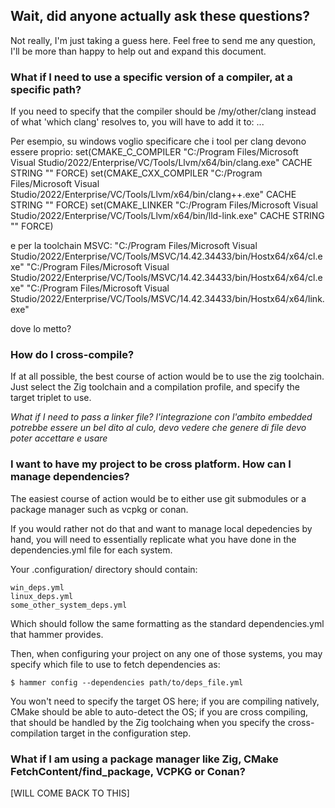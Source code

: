 ## Wait, did anyone actually ask these questions?
Not really, I'm just taking a guess here. Feel free to send me any question, I'll be more than happy to help out and expand this document.


### What if I need to use a specific version of a compiler, at a specific path?
If you need to specify that the compiler should be /my/other/clang instead of what 'which clang' resolves to,
you will have to add it to:
...

Per esempio, su windows voglio specificare che i tool per clang devono essere proprio:
set(CMAKE_C_COMPILER   "C:/Program Files/Microsoft Visual Studio/2022/Enterprise/VC/Tools/Llvm/x64/bin/clang.exe"    CACHE STRING "" FORCE)
set(CMAKE_CXX_COMPILER "C:/Program Files/Microsoft Visual Studio/2022/Enterprise/VC/Tools/Llvm/x64/bin/clang++.exe"  CACHE STRING "" FORCE)
set(CMAKE_LINKER       "C:/Program Files/Microsoft Visual Studio/2022/Enterprise/VC/Tools/Llvm/x64/bin/lld-link.exe" CACHE STRING "" FORCE)

e per la toolchain MSVC:
"C:/Program Files/Microsoft Visual Studio/2022/Enterprise/VC/Tools/MSVC/14.42.34433/bin/Hostx64/x64/cl.exe"
"C:/Program Files/Microsoft Visual Studio/2022/Enterprise/VC/Tools/MSVC/14.42.34433/bin/Hostx64/x64/cl.exe"
"C:/Program Files/Microsoft Visual Studio/2022/Enterprise/VC/Tools/MSVC/14.42.34433/bin/Hostx64/x64/link.exe"

dove lo metto?

### How do I cross-compile?
If at all possible, the best course of action would be to use the zig toolchain.
Just select the Zig toolchain and a compilation profile, and specify the target triplet to use.

*What if I need to pass a linker file?*
*l'integrazione con l'ambito embedded potrebbe essere un bel dito al culo, devo vedere che genere di file*
*devo poter accettare e usare*

### I want to have my project to be cross platform. How can I manage dependencies?
The easiest course of action would be to either use git submodules or a package manager such as vcpkg or conan.

If you would rather not do that and want to manage local depedencies by hand, you will need to essentially replicate
what you have done in the dependencies.yml file for each system.

Your .configuration/ directory should contain:

    win_deps.yml
    linux_deps.yml
    some_other_system_deps.yml

Which should follow the same formatting as the standard dependencies.yml that hammer provides.

Then, when configuring your project on any one of those systems, you may specify which file to use to fetch dependencies as:

    $ hammer config --dependencies path/to/deps_file.yml

You won't need to specify the target OS here; if you are compiling natively, CMake should be able to auto-detect the OS;
if you are cross compiling, that should be handled by the Zig toolchaing when you specify the cross-compilation target in
the configuration step.

### What if I am using a package manager like Zig, CMake FetchContent/find_package, VCPKG or Conan?

[WILL COME BACK TO THIS]
